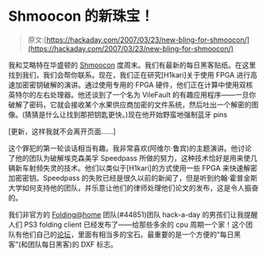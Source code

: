 # Shmoocon 的新珠宝！

> 原文:[https://hackaday.com/2007/03/23/new-bling-for-shmoocon/](https://hackaday.com/2007/03/23/new-bling-for-shmoocon/)

我和艾略特在华盛顿的 [Shmoocon](http://shmoocon.org/) 度周末。我们有最新的每日黑客贴纸。在这里找到我们，我们会帮你联系。现在，我们正在研究[H1kari]关于使用 FPGA 进行高速加密密钥破解的演讲。通过使用专用的 FPGA 硬件，他们正在计算中使用双核英特尔的左右处理器。他还谈到了一个名为 VileFault 的有趣应用程序——一旦你破解了密码，它就会接收某个水果供应商加密的文件系统，然后吐出一个解密的图像。(猜猜是什么让找到那把钥匙更快。)现在他开始野蛮地强制蓝牙 pins

[更新，这样我就不会离开页面……]

这个罪犯的第一轮谈话相当有趣。我非常喜欢(阿维尔·鲁宾)的主题演讲。他讨论了他的团队为破解埃克森美孚 Speedpass 所做的努力，这种技术恰好是用来使几辆新车射频失灵的技术。他们以类似于[H1kari]的方式使用一些 FPGA 来快速解密加密密钥。Speedpass 的失败已经是很久以前的新闻了，但是听到约翰·霍普金斯大学如何支持他的团队，并乐意让他们的律师处理他们论文的发布，这是令人振奋的。

我们非官方的 [Folding@home](http://folding.stanford.edu/) 团队(#44851)团队 hack-a-day 的男孩们让我提醒人们 PS3 folding client 已经发布了——给那些多余的 cpu 周期一个家！这个团队有他们自己的[论坛](http://www.teamhackaday.com/forum/)，里面有相当多的宝石。最重要的是一个方便的“每日黑客”(和团队每日黑客)的 DXF 标志。